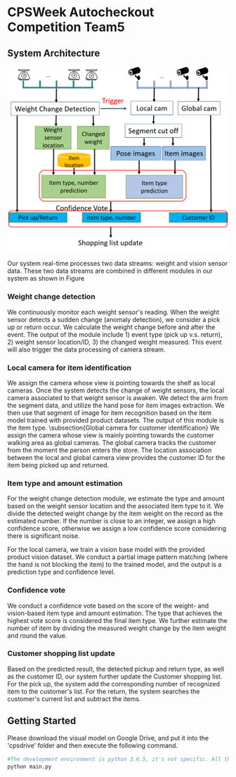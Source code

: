 # CPSWeek Autocheckout Competition Team5

## System Architecture

<div align=center><img width="500"  src="Images/system.png"/></div>

Our system real-time processes two data streams: weight and vision sensor data. These two data streams are combined in different modules in our system as shown in Figure

### Weight change detection
We continuously monitor each weight sensor's reading. When the weight sensor detects a sudden change (anomaly detection), we consider a pick up or return occur. 
We calculate the weight change before and after the event. 
The output of the module include 1) event type (pick up v.s. return), 2) weight sensor location/ID, 3) the changed weight measured.
This event will also trigger the data processing of camera stream. 

### Local camera for item identification
We assign the camera whose view is pointing towards the shelf as local cameras. 
Once the system detects the change of weight sensors, the local camera associated to that weight sensor is awaken.
We detect the arm from the segment data, and utilize the hand pose for item images extraction.
We then use that segment of image for item recognition based on the item model trained with provided product datasets.
The output of this module is the item type.
\subsection{Global camera for customer identification}
We assign the camera whose view is mainly pointing towards the customer walking area as global cameras.
The global camera tracks the customer from the moment the person enters the store. 
The location association between the local and global camera view provides the customer ID for the item being picked up and returned.

### Item type and amount estimation
For the weight change detection module, we estimate the type and amount based on the weight sensor location and the associated item type to it. 
We divide the detected weight change by the item weight on the record as the estimated number. 
If the number is close to an integer, we assign a high confidence score, otherwise we assign a low confidence score considering there is significant noise.

For the local camera, we train a vision base  model with the provided product vision dataset. We conduct a partial image pattern matching (where the hand is not blocking the item) to the trained model, and the output is a prediction type and confidence level.

### Confidence vote
We conduct a confidence vote based on the score of the weight- and vision-based item type and amount estimation. 
The type that achieves the highest vote score is considered the final item type.
We further estimate the number of item by dividing the measured weight change by the item weight and round the value.

### Customer shopping list update
Based on the predicted result, the detected pickup and return type, as well as the customer ID, our system further update the Customer shopping list. 
For the pick up, the system add the corresponding number of recognized item to the customer's list.
For the return, the system searches the customer's current list and subtract the items.


## Getting Started
Please download the visual model on Google Drive, and put it into the 'cpsdrive' folder and then execute the following command.
```Bash
#The development environment is python 3.6.5, it's not specific. All the python3 environment should work, but we didn't test it.
python main.py
```


